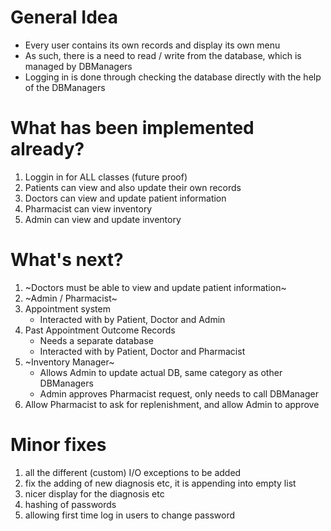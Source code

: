 # General Idea
- Every user contains its own records and display its own menu
- As such, there is a need to read / write from the database, which is managed by DBManagers
- Logging in is done through checking the database directly with the help of the DBManagers
  
# What has been implemented already?
1. Loggin in for ALL classes (future proof)
2. Patients can view and also update their own records
3. Doctors can view and update patient information
4. Pharmacist can view inventory
5. Admin can view and update inventory

# What's next?
1. ~Doctors must be able to view and update patient information~
2. ~Admin / Pharmacist~
3. Appointment system
   - Interacted with by Patient, Doctor and Admin
4. Past Appointment Outcome Records
   - Needs a separate database
   - Interacted with by Patient, Doctor and Pharmacist
5. ~Inventory Manager~
   - Allows Admin to update actual DB, same category as other DBManagers
   - Admin approves Pharmacist request, only needs to call DBManager
6. Allow Pharmacist to ask for replenishment, and allow Admin to approve

# Minor fixes
1. all the different (custom) I/O exceptions to be added
2. fix the adding of new diagnosis etc, it is appending into empty list
3. nicer display for the diagnosis etc
4. hashing of passwords
5. allowing first time log in users to change password
